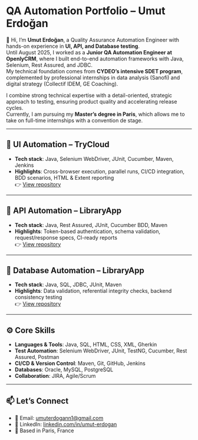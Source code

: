 # QA Automation Portfolio – Umut Erdoğan  

👋 Hi, I’m **Umut Erdoğan**, a Quality Assurance Automation Engineer with hands-on experience in **UI, API, and Database testing**.  
Until August 2025, I worked as a **Junior QA Automation Engineer at OpenlyCRM**, where I built end-to-end automation frameworks with Java, Selenium, Rest Assured, and JDBC.  
My technical foundation comes from **CYDEO’s intensive SDET program**, complemented by professional internships in data analysis (Sanofi) and digital strategy (Collectif IDEM, GE Coaching).  

I combine strong technical expertise with a detail-oriented, strategic approach to testing, ensuring product quality and accelerating release cycles.  
Currently, I am pursuing my **Master’s degree in Paris**, which allows me to take on full-time internships with a convention de stage.  

---

## 🔹 UI Automation – TryCloud  
- **Tech stack**: Java, Selenium WebDriver, JUnit, Cucumber, Maven, Jenkins  
- **Highlights**: Cross-browser execution, parallel runs, CI/CD integration, BDD scenarios, HTML & Extent reporting  
👉 [View repository](https://github.com/umuterdogan/TryCloud-UI-Automation)  

---

## 🔹 API Automation – LibraryApp  
- **Tech stack**: Java, Rest Assured, JUnit, Cucumber BDD, Maven  
- **Highlights**: Token-based authentication, schema validation, request/response specs, CI-ready reports  
👉 [View repository](https://github.com/umuterdogan/LibraryApp-API-Automation)  

---

## 🔹 Database Automation – LibraryApp  
- **Tech stack**: Java, SQL, JDBC, JUnit, Maven  
- **Highlights**: Data validation, referential integrity checks, backend consistency testing  
👉 [View repository](https://github.com/umuterdogan/LibraryApp-DB-Automation)  

---

## ⚙️ Core Skills  
- **Languages & Tools**: Java, SQL, HTML, CSS, XML, Gherkin  
- **Test Automation**: Selenium WebDriver, JUnit, TestNG, Cucumber, Rest Assured, Postman  
- **CI/CD & Version Control**: Maven, Git, GitHub, Jenkins  
- **Databases**: Oracle, MySQL, PostgreSQL  
- **Collaboration**: JIRA, Agile/Scrum  

---

## 📫 Let’s Connect  
- 📧 Email: umuterdogann1@gmail.com  
- 💼 LinkedIn: [linkedin.com/in/umut-erdogan](https://www.linkedin.com/in/umut-erdogan)  
- 📍 Based in Paris, France  
